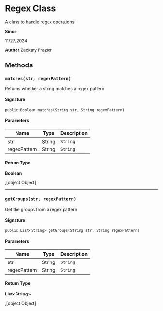 # Regex Class

A class to handle regex operations

**Since** 

11/27/2024

**Author** Zackary Frazier

## Methods
### `matches(str, regexPattern)`

Returns whether a string matches a regex pattern

#### Signature
```apex
public Boolean matches(String str, String regexPattern)
```

#### Parameters
| Name | Type | Description |
|------|------|-------------|
| str | String | `String` |
| regexPattern | String | `String` |

#### Return Type
**Boolean**

,[object Object]

---

### `getGroups(str, regexPattern)`

Get the groups from a regex pattern

#### Signature
```apex
public List<String> getGroups(String str, String regexPattern)
```

#### Parameters
| Name | Type | Description |
|------|------|-------------|
| str | String | `String` |
| regexPattern | String | `String` |

#### Return Type
**List&lt;String&gt;**

,[object Object]